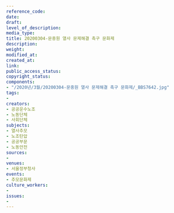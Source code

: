 ```yaml
---
reference_code: 
date: 
draft: 
level_of_description: 
media_type: 
title: 20200304-문중원 열사 문제해결 촉구 문화제
description: 
weight: 
modified_at: 
created_at: 
link: 
public_access_status: 
copyright_status: 
components:
- "/2020년/3월/20200304-문중원 열사 문제해결 촉구 문화제/_BBS7642.jpg"
tags:
- 
creators:
- 공공운수노조
- 노동단체
- 사회단체
subjects:
- 열사추모
- 노조탄압
- 공공부문
- 노동안전
sources:
- 
venues:
- 서울정부청사
events:
- 추모문화제
culture_workers:
- 
issues:
- 
---
```

